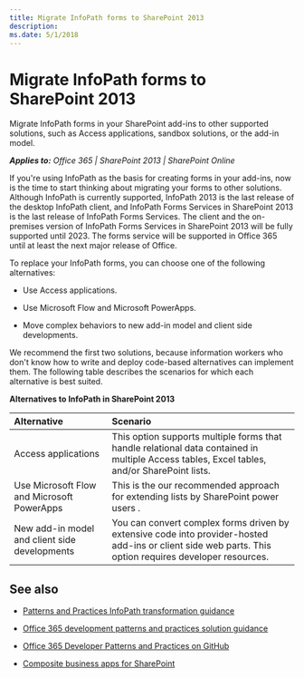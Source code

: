 ```yaml
---
title: Migrate InfoPath forms to SharePoint 2013
description: 
ms.date: 5/1/2018
---
```

# Migrate InfoPath forms to SharePoint 2013

Migrate InfoPath forms in your SharePoint add-ins to other supported solutions, such as Access applications, sandbox solutions, or the add-in model.

_**Applies to:** Office 365 | SharePoint 2013 | SharePoint Online_

If you're using InfoPath as the basis for creating forms in your add-ins, now is the time to start thinking about migrating your forms to other solutions. Although InfoPath is currently supported, InfoPath 2013 is the last release of the desktop InfoPath client, and InfoPath Forms Services in SharePoint 2013 is the last release of InfoPath Forms Services. The client and the on-premises version of InfoPath Forms Services in SharePoint 2013 will be fully supported until 2023. The forms service will be supported in Office 365 until at least the next major release of Office.

To replace your InfoPath forms, you can choose one of the following alternatives:

- Use Access applications.

- Use Microsoft Flow and Microsoft PowerApps.
    
- Move complex behaviors to new add-in model and client side developments.
    
We recommend the first two solutions, because information workers who don't know how to write and deploy code-based alternatives can implement them. The following table describes the scenarios for which each alternative is best suited.

**Alternatives to InfoPath in SharePoint 2013**

|**Alternative**|**Scenario**|
|:-----|:-----|
|Access applications|This option supports multiple forms that handle relational data contained in multiple Access tables, Excel tables, and/or SharePoint lists.|
|Use Microsoft Flow and Microsoft PowerApps|This is the our recommended approach for extending lists by SharePoint power users .|
|New add-in model and client side developments |You can convert complex forms driven by extensive code into provider-hosted add-ins or client side web parts. This option requires developer resources.|

## See also
<a name="bk_addresources"> </a>

-  [Patterns and Practices InfoPath transformation guidance](https://github.com/SharePoint/PnP-Transformation/tree/master/InfoPath) 

-  [Office 365 development patterns and practices solution guidance](Office-365-development-patterns-and-practices-solution-guidance.md)
    
-  [Office 365 Developer Patterns and Practices on GitHub](https://github.com/SharePoint/PnP)

- [Composite business apps for SharePoint](composite-business-apps-for-sharepoint.md)
